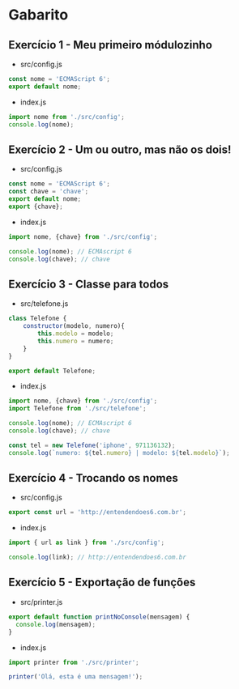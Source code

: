 # Gabarito

## Exercício 1 - Meu primeiro módulozinho
- src/config.js

``` javascript
const nome = 'ECMAScript 6';
export default nome;
```
- index.js

``` javascript
import nome from './src/config';
console.log(nome);
```

## Exercício 2 - Um ou outro, mas não os dois!
- src/config.js

``` javascript
const nome = 'ECMAScript 6';
const chave = 'chave';
export default nome;
export {chave};
```

- index.js

``` javascript
import nome, {chave} from './src/config';

console.log(nome); // ECMAscript 6
console.log(chave); // chave
```

## Exercício 3 - Classe para todos
- src/telefone.js

``` javascript
class Telefone {
    constructor(modelo, numero){
        this.modelo = modelo;
        this.numero = numero;
    }
}

export default Telefone;
```

- index.js

``` javascript
import nome, {chave} from './src/config';
import Telefone from './src/telefone';

console.log(nome); // ECMAscript 6
console.log(chave); // chave

const tel = new Telefone('iphone', 971136132);
console.log(`numero: ${tel.numero} | modelo: ${tel.modelo}`);
```

## Exercício 4 - Trocando os nomes
- src/config.js

``` javascript
export const url = 'http://entendendoes6.com.br';
```

- index.js

``` javascript
import { url as link } from './src/config';

console.log(link); // http://entendendoes6.com.br
```

## Exercício 5 - Exportação de funções

- src/printer.js

``` javascript
export default function printNoConsole(mensagem) {
  console.log(mensagem);
}
```

- index.js

``` javascript
import printer from './src/printer';

printer('Olá, esta é uma mensagem!');
```

